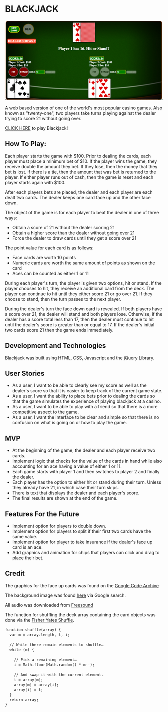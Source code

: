 # **BLACKJACK**
![ScreenShot](documentation/Screenshot.png)

A web based version of one of the world's most popular casino games. Also known as "twenty-one", two players take turns playing against the dealer trying to score 21 without going over.

<a href="https://dmacauyag.github.io/WDI-45-Project_1/">CLICK HERE</a> to play Blackjack!

## How To Play:
Each player starts the game with $100. Prior to dealing the cards, each player must place a minimum bet of $10. If the player wins the game, they receive double the amount they bet. If they lose, then the money that they bet is lost. If there is a tie, then the amount that was bet is returned to the player. If either player runs out of cash, then the game is reset and each player starts again with $100. 

After each players bets are placed, the dealer and each player are each dealt two cards. The dealer keeps one card face up and the other face down. 

The object of the game is for each player to beat the dealer in one of three ways:

* Obtain a score of 21 without the dealer scoring 21
* Obtain a higher score than the dealer without going over 21
* Force the dealer to draw cards until they get a score over 21

The point value for each card is as follows:

* Face cards are worth 10 points
* Numeric cards are worth the same amount of points as shown on the card
* Aces can be counted as either 1 or 11

During each player's turn, the player is given two options, hit or stand. If the player chooses to hit, they receive an additional card from the deck. The player can continue to hit until they either score 21 or go over 21. If they choose to stand, then the turn passes to the next player. 

During the dealer's turn the face down card is revealed. If both players have a score over 21, the dealer will stand and both players lose. Otherwise, if the dealer has a score total less than 17, then the dealer must continue to hit until the dealer's score is greater than or equal to 17. If the dealer's initial two cards score 21 then the game ends immediately. 


## Development and Technologies
Blackjack was built using HTML, CSS, Javascript and the jQuery Library. 

## User Stories
* As a user, I want to be able to clearly see my score as well as the dealer's score so that it is easier to keep track of the current game state. 
* As a user, I want the ability to place bets prior to dealing the cards so that the game simulates the experience of playing blackjack at a casino. 
* As a user, I want to be able to play with a friend so that there is a more competitive aspect to the game. 
* As a user, I want the interface to be clear and simple so that there is no confusion on what is going on or how to play the game. 

## MVP
* At the beginning of the game, the dealer and each player receive two cards. 
* Implement logic that checks for the value of the cards in hand while also accounting for an ace having a value of either 1 or 11. 
* Each game starts with player 1 and then switches to player 2 and finally the dealer. 
* Each player has the option to either hit or stand during their turn. Unless they already have 21, in which case their turn skips. 
* There is text that displays the dealer and each player's score.
* The final results are shown at the end of the game. 

## Features For the Future 
* Implement option for players to double down.
* Implement option for players to split if their first two cards have the same value. 
* Implement option for player to take insurance if the dealer's face up card is an ace. 
* Add graphics and animation for chips that players can click and drag to place their bet.

## Credit
The graphics for the face up cards was found on the <a href="https://code.google.com/archive/p/vector-playing-cards/">Google Code Archive</a>

The background image was found <a href="https://mxg.cdnbf.net/mexchangeblackjack/turbo/assets/gameView/tableBackground.png">here</a> via Google search.

All audio was downloaded from <a href="https://www.freesound.org/">Freesound</a>

The function for shuffling the deck array containing the card objects was done via the <a href="https://bost.ocks.org/mike/shuffle/">Fisher Yates Shuffle</a>.

```
function shuffle(array) {
  var m = array.length, t, i;
  
  // While there remain elements to shuffle…
  while (m) {
  
    // Pick a remaining element…
    i = Math.floor(Math.random() * m--);
    
    // And swap it with the current element.
    t = array[m];
    array[m] = array[i];
    array[i] = t;
  }
  return array;
}

